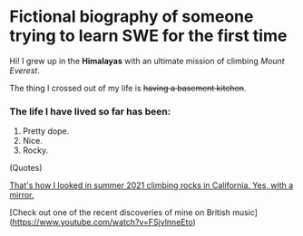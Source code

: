 # Fictional biography of someone trying to learn SWE for the first time
Hi! I grew up in the **Himalayas** with an ultimate mission of climbing _Mount Everest_.

The thing I crossed out of my life is ~~having a basement kitchen~~.

### The life I have lived so far has been:
1. Pretty dope.
2. Nice.
3. Rocky.

(Quotes)

[That's how I looked in summer 2021 climbing rocks in California. Yes, with a mirror.][avatar]

[avatar]: https://github.com/minerva-university/cs162-test/blob/andriy-kashyrskyy/git_photo.jpeg "Me, photographed."

[Check out one of the recent discoveries of mine on British music] (https://www.youtube.com/watch?v=FSjvlnneEto)
